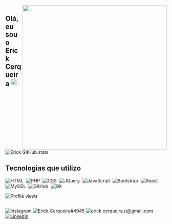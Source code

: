 <img align="right" height="450em" src="https://raw.githubusercontent.com/gist/erickcerqueira/6c250649188a44aef2e91d7611fa023b/raw/9a69ca36c6aded1304711a1c1e43d1edddb97efd/githubcard.svg">

## Olá, eu sou o Erick Cerqueira <img src="https://raw.githubusercontent.com/kaueMarques/kaueMarques/master/hi.gif" width="23" height="23"/>

![Erick GitHub stats](https://github-readme-stats.vercel.app/api?username=erickcerqueira&show_icons=true&theme=dark)


## Tecnologias que utilizo
<div style="display: inline_block">
  
![HTML](https://img.shields.io/badge/-HTML-05122A?style=for-the-badge&logo=html5)&nbsp;
![PHP](https://img.shields.io/badge/-PHP-05122A?style=for-the-badge&logo=php)&nbsp;
![CSS](https://img.shields.io/badge/-css-05122A?style=for-the-badge&logo=css3)&nbsp;
![JQuery](https://img.shields.io/badge/-jquery-05122A?style=for-the-badge&logo=jquery)&nbsp;
![JavaScript](https://img.shields.io/badge/-javascript-05122A?style=for-the-badge&logo=javascript)&nbsp;
![Bootstrap](https://img.shields.io/badge/-bootstrap-05122A?style=for-the-badge&logo=bootstrap)&nbsp;
![React](https://img.shields.io/badge/-react-05122A?style=for-the-badge&logo=react)&nbsp;
![MySQL](https://img.shields.io/badge/-mysql-05122A?style=for-the-badge&logo=mysql)&nbsp;
![GitHub](https://img.shields.io/badge/-github-05122A?style=for-the-badge&logo=github)&nbsp;
![Git](https://img.shields.io/badge/-git-05122A?style=for-the-badge&logo=git)&nbsp;
<p align="left"><img src="https://komarev.com/ghpvc/?username=erickcerqueira&color=green" alt="Profile views" /></p>
</div>

##
<div style="display: inline_block">
  <a href="https://instagram.com/citeroerick" target="_blank"><img src="https://img.shields.io/badge/Instagram-E4405F?style=for-the-badge&logo=instagram&logoColor=white" alt="Instagram"></a>
  <a href="#" target="_blank"><img src="https://img.shields.io/badge/Discord-7289DA?style=for-the-badge&logo=discord&logoColor=white" alt="Erick Cerqueira#4945" title="Erick Cerqueira#4945"></a>
  <a href="mailto:erick.cerqueira.rj@gmail.com" target="_blank"> <img src="https://img.shields.io/badge/Gmail-D14836?style=for-the-badge&logo=gmail&logoColor=white" alt="erick.cerqueira.rj@gmail.com" title="erick.cerqueira.rj@gmail.com"></a>
  <a href="https://www.linkedin.com/in/erick-cerqueira/" target="_blank"><img src="https://img.shields.io/badge/LinkedIn-0077B5?style=for-the-badge&logo=linkedin&logoColor=white" alt="LinkedIn"></a>
</div>
